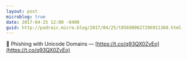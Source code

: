 ```yaml
---
layout: post
microblog: true
date: 2017-04-25 12:00 -0400
guid: http://padraic.micro.blog/2017/04/25/t856900627296911360.html
---
```

🔗 Phishing with Unicode Domains — [https://t.co/q93QX0ZvEo](https://t.co/q93QX0ZvEo)
